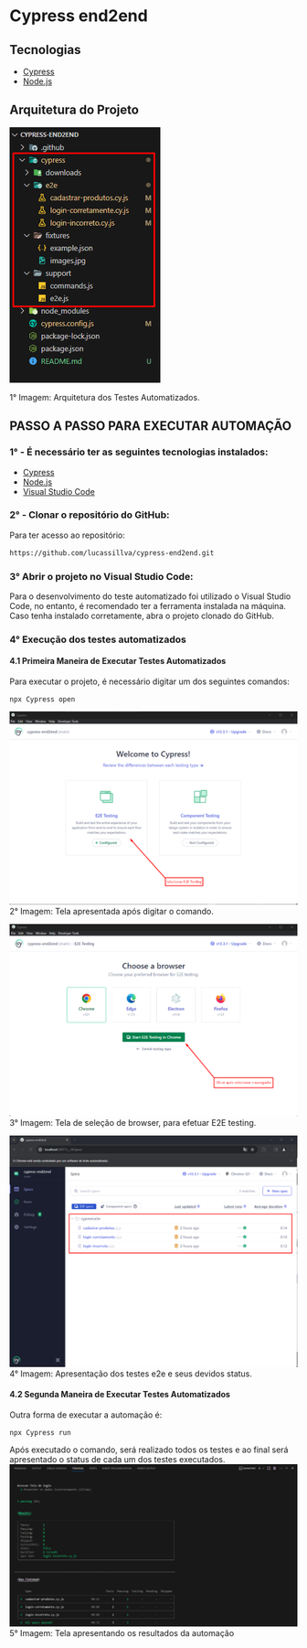 # Cypress end2end

## Tecnologias
* [Cypress](https://docs.cypress.io/guides/getting-started/installing-cypress)
* [Node.js](https://nodejs.org/en)

## Arquitetura do Projeto

![Arquitetura Automacao](readme-images/arquiteturaAutomacao.png)

1° Imagem: Arquitetura dos Testes Automatizados.

## PASSO A PASSO PARA EXECUTAR AUTOMAÇÃO

### 1° - É necessário ter as seguintes tecnologias instalados:

* [Cypress](https://docs.cypress.io/guides/getting-started/installing-cypress)
* [Node.js](https://nodejs.org/en)
* [Visual Studio Code](https://code.visualstudio.com/)

### 2° - Clonar o repositório do GitHub:

Para ter acesso ao repositório:
```bash
https://github.com/lucassillva/cypress-end2end.git
```

### 3° Abrir o projeto no Visual Studio Code:

Para o desenvolvimento do teste automatizado foi utilizado o Visual Studio Code, no entanto, é recomendado ter a ferramenta instalada na máquina. Caso tenha instalado corretamente, abra o projeto clonado do GitHub.

### 4° Execução dos testes automatizados

#### 4.1 Primeira Maneira de Executar Testes Automatizados
Para executar o projeto, é necessário digitar um dos seguintes comandos:

```shell
npx Cypress open
```
![Tela Cypress](readme-images/tela_cypress.png)
2° Imagem: Tela apresentada após digitar o comando.

![Tela Cypress - Seleção de Navegador](readme-images/tela-selecaoBrowser.png)
3° Imagem: Tela de seleção de browser, para efetuar E2E testing.

![Tela Cypress - E2E Testing](readme-images/tela-e2e.png)
4° Imagem: Apresentação dos testes e2e e seus devidos status.

#### 4.2 Segunda Maneira de Executar Testes Automatizados
Outra forma de executar a automação é:

```shell
npx Cypress run
```
Após executado o comando, será realizado todos os testes e ao final será apresentado o status de cada um dos testes executados.
![Tela Cypress - Resultado da Automação](readme-images/resultado.png)
5° Imagem: Tela apresentando os resultados da automação
